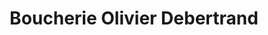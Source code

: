 ---
title: "Boucherie Olivier Debertrand"
url: /saint-medard-en-jalles/boucherie-olivier-debertrand/
shop: Metzgerei
---